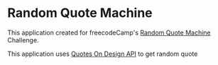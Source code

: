 # Random Quote Machine

This application created for freecodeCamp's [Random Quote Machine](https://www.freecodecamp.org/challenges/build-a-random-quote-machine) Challenge.

This application uses [Quotes On Design API](https://quotesondesign.com/api-v4-0/) to get random quote